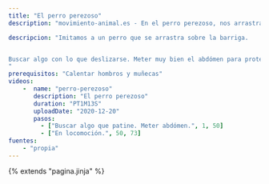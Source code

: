```yaml
---
title: "El perro perezoso"
description: "movimiento-animal.es - En el perro perezoso, nos arrastramos sobre las rodillas."

descripcion: "Imitamos a un perro que se arrastra sobre la barriga.


Buscar algo con lo que deslizarse. Meter muy bien el abdómen para proteger la lumbar.
"
prerequisitos: "Calentar hombros y muñecas"
videos: 
    -  name: "perro-perezoso"
       description: "El perro perezoso"
       duration: "PT1M13S"
       uploadDate: "2020-12-20"
       pasos:
         - ["Buscar algo que patine. Meter abdómen.", 1, 50]         
         - ["En locomoción.", 50, 73]
fuentes:
    - "propia"
---
```

{% extends "pagina.jinja" %}
